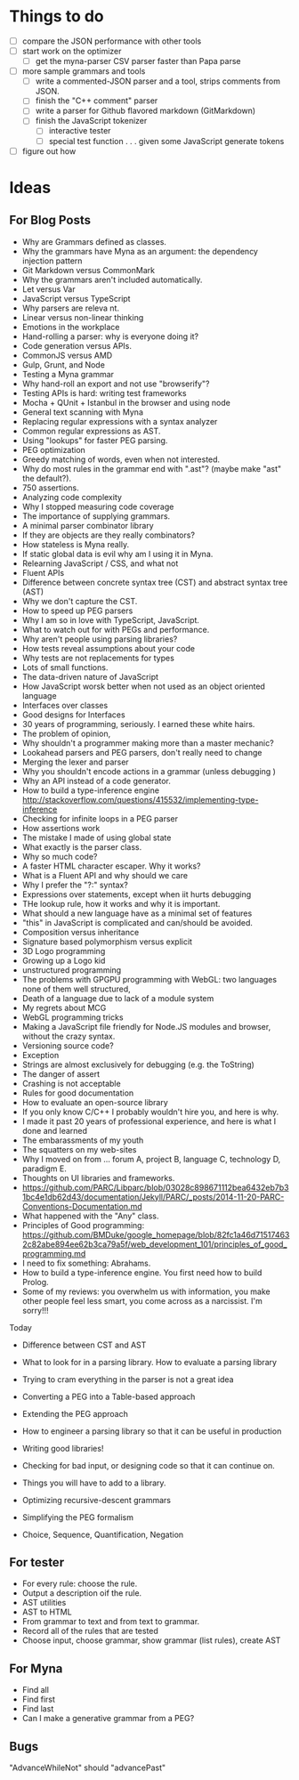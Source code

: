 # Things to do 

- [ ] compare the JSON performance with other tools
- [ ] start work on the optimizer 
  - [ ] get the myna-parser CSV parser faster than Papa parse 
- [ ] more sample grammars and tools
    - [ ] write a commented-JSON parser and a tool, strips comments from JSON. 
    - [ ] finish the "C++ comment" parser 
    - [ ] write a parser for Github flavored markdown (GitMarkdown)
    - [ ] finish the JavaScript tokenizer 
        - [ ] interactive tester 
        - [ ] special test function . . . given some JavaScript generate tokens 
- [ ] figure out how 

# Ideas

## For Blog Posts

- Why are Grammars defined as classes. 
- Why the grammars have Myna as an argument: the dependency injection pattern 
- Git Markdown versus CommonMark 
- Why the grammars aren't included automatically. 
- Let versus Var 
- JavaScript versus TypeScript
- Why parsers are releva nt. 
- Linear versus non-linear thinking 
- Emotions in the workplace 
- Hand-rolling a parser: why is everyone doing it? 
- Code generation versus APIs. 
- CommonJS versus AMD
- Gulp, Grunt, and Node
- Testing a Myna grammar 
- Why hand-roll an export and not use "browserify"? 
- Testing APIs is hard: writing test frameworks 
- Mocha + QUnit + Istanbul in the browser and using node
- General text scanning with Myna
- Replacing regular expressions with a syntax analyzer
- Common regular expressions as AST. 
- Using "lookups" for faster PEG parsing. 
- PEG optimization
- Greedy matching of words, even when not interested. 
- Why do most rules in the grammar end with ".ast"? (maybe make "ast" the default?).
- 750 assertions.
- Analyzing code complexity 
- Why I stopped measuring code coverage 
- The importance of supplying grammars. 
- A minimal parser combinator library
- If they are objects are they really combinators? 
- How stateless is Myna really.
- If static global data is evil why am I using it in Myna.
- Relearning JavaScript / CSS, and what not
- Fluent APIs 
- Difference between concrete syntax tree (CST) and abstract syntax tree (AST)
- Why we don't capture the CST.
- How to speed up PEG parsers
- Why I am so in love with TypeScript, JavaScript. 
- What to watch out for with PEGs and performance. 
- Why aren't people using parsing libraries? 
- How tests reveal assumptions about your code
- Why tests are not replacements for types
- Lots of small functions.
- The data-driven nature of JavaScript 
- How JavaScript worsk better when not used as an object oriented language
- Interfaces over classes
- Good designs for Interfaces
- 30 years of programming, seriously. I earned these white hairs.
- The problem of opinion, 
- Why shouldn't a programmer making more than a master mechanic?
- Lookahead parsers and PEG parsers, don't really need to change
- Merging the lexer and parser
- Why you shouldn't encode actions in a grammar (unless debugging )
- Why an API instead of a code generator. 
- How to build a type-inference engine http://stackoverflow.com/questions/415532/implementing-type-inference
- Checking for infinite loops in a PEG parser
- How assertions work 
- The mistake I made of using global state 
- What exactly is the parser class. 
- Why so much code? 
- A faster HTML character escaper. Why it works? 
- What is a Fluent API and why should we care
- Why I prefer the "?:" syntax? 
- Expressions over statements, except when iit hurts debugging 
- THe lookup rule, how it works and why it is important. 
- What should a new language have as a minimal set of features 
- "this" in JavaScript is complicated and can/should be avoided. 
- Composition versus inheritance
- Signature based polymorphism versus explicit 
- 3D Logo programming
- Growing up a Logo kid
- unstructured programming
- The problems with GPGPU programming with WebGL: two languages none of them well structured, 
- Death of a language due to lack of a module system 
- My regrets about MCG 
- WebGL programming tricks 
- Making a JavaScript file friendly for Node.JS modules and browser, without the crazy syntax. 
- Versioning source code? 
- Exception
- Strings are almost exclusively for debugging (e.g. the ToString)
- The danger of assert 
- Crashing is not acceptable 
- Rules for good documentation
- How to evaluate an open-source library 
- If you only know C/C++ I probably wouldn't hire you, and here is why. 
- I made it past 20 years of professional experience, and here is what I done and learned 
- The embarassments of my youth 
- The squatters on my web-sites
- Why I moved on from ... forum A, project B, language C, technology D, paradigm E. 
- Thoughts on UI libraries and frameworks. 
- https://github.com/PARC/Libparc/blob/03028c898671112bea6432eb7b31bc4e1db62d43/documentation/Jekyll/PARC/_posts/2014-11-20-PARC-Conventions-Documentation.md
- What happened with the "Any" class. 
- Principles of Good programming: https://github.com/BMDuke/google_homepage/blob/82fc1a46d715174632c82abe894ee62b3ca79a5f/web_development_101/principles_of_good_programming.md 
- I need to fix something: Abrahams.
- How to build a type-inference engine. You first need how to build Prolog. 
- Some of my reviews: you overwhelm us with information, you make other people feel less smart, you come across as a narcissist. I'm sorry!!! 

Today
- Difference between CST and AST 
- What to look for in a parsing library. How to evaluate a parsing library
- Trying to cram everything in the parser is not a great idea 
- Converting a PEG into a Table-based approach
- Extending the PEG approach 
- How to engineer a parsing library so that it can be useful in production 
- Writing good libraries! 
- Checking for bad input, or designing code so that it can continue on. 
- Things you will have to add to a library. 
- Optimizing recursive-descent grammars 
- Simplifying the PEG formalism 

- Choice, Sequence, Quantification, Negation

## For tester

- For every rule: choose the rule. 
- Output a description oif the rule.
- AST utilities  
- AST to HTML 
- From grammar to text and from text to grammar. 
- Record all of the rules that are tested
- Choose input, choose grammar, show grammar (list rules), create AST 

## For Myna

- Find all
- Find first
- Find last 
- Can I make a generative grammar from a PEG?

## Bugs

"AdvanceWhileNot" should "advancePast"